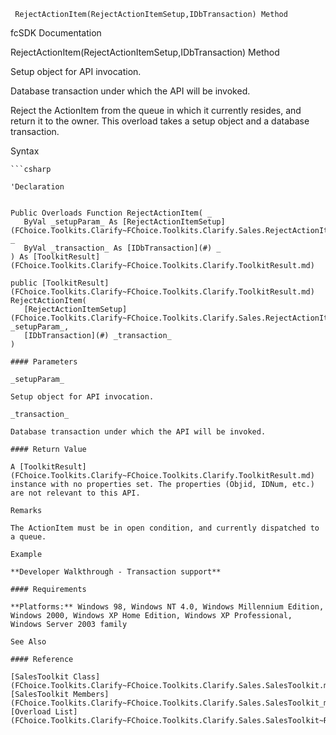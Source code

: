 ﻿     RejectActionItem(RejectActionItemSetup,IDbTransaction) Method                                                   

fcSDK Documentation

RejectActionItem(RejectActionItemSetup,IDbTransaction) Method

Setup object for API invocation.

Database transaction under which the API will be invoked.

Reject the ActionItem from the queue in which it currently resides, and return it to the owner. This overload takes a setup object and a database transaction.

Syntax

```vbnet
```csharp

'Declaration
 

Public Overloads Function RejectActionItem( _
   ByVal _setupParam_ As [RejectActionItemSetup](FChoice.Toolkits.Clarify~FChoice.Toolkits.Clarify.Sales.RejectActionItemSetup.md), _
   ByVal _transaction_ As [IDbTransaction](#) _
) As [ToolkitResult](FChoice.Toolkits.Clarify~FChoice.Toolkits.Clarify.ToolkitResult.md)

public [ToolkitResult](FChoice.Toolkits.Clarify~FChoice.Toolkits.Clarify.ToolkitResult.md) RejectActionItem( 
   [RejectActionItemSetup](FChoice.Toolkits.Clarify~FChoice.Toolkits.Clarify.Sales.RejectActionItemSetup.md) _setupParam_,
   [IDbTransaction](#) _transaction_
)

#### Parameters

_setupParam_

Setup object for API invocation.

_transaction_

Database transaction under which the API will be invoked.

#### Return Value

A [ToolkitResult](FChoice.Toolkits.Clarify~FChoice.Toolkits.Clarify.ToolkitResult.md) instance with no properties set. The properties (Objid, IDNum, etc.) are not relevant to this API.

Remarks

The ActionItem must be in open condition, and currently dispatched to a queue.

Example

**Developer Walkthrough - Transaction support**

#### Requirements

**Platforms:** Windows 98, Windows NT 4.0, Windows Millennium Edition, Windows 2000, Windows XP Home Edition, Windows XP Professional, Windows Server 2003 family

See Also

#### Reference

[SalesToolkit Class](FChoice.Toolkits.Clarify~FChoice.Toolkits.Clarify.Sales.SalesToolkit.md)  
[SalesToolkit Members](FChoice.Toolkits.Clarify~FChoice.Toolkits.Clarify.Sales.SalesToolkit_members.md)  
[Overload List](FChoice.Toolkits.Clarify~FChoice.Toolkits.Clarify.Sales.SalesToolkit~RejectActionItem.md)